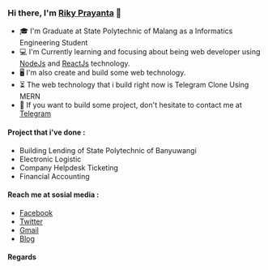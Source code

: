 ### Hi there, I'm [Riky Prayanta](https://rifky.co/) 👋

- 🎓 I'm Graduate at State Polytechnic of Malang as a Informatics Engineering Student
- 💻 I'm Currently learning and focusing about being web developer using [NodeJs](https://nodejs.org/en/) and [ReactJs](https://reactjs.org/) technology.
- 🖥️ I'm also create and build some web technology.
- ⏳ The web technology that i build right now is Telegram Clone Using MERN
- 📇 If you want to build some project, don't hesitate to contact me at [Telegram](https://t.me/rifkyprayanta)

#### Project that i've done :

- Building Lending of State Polytechnic of Banyuwangi
- Electronic Logistic
- Company Helpdesk Ticketing
- Financial Accounting

#### Reach me at sosial media :

- [Facebook](https://www.facebook.com/prayanta.rifky)
- [Twitter](https://twitter.com/rifkyprynt)
- [Gmail](mailto:prayanta.rifky@gmail.com)
- [Blog](https://www.rifky.co)

#### Regards
